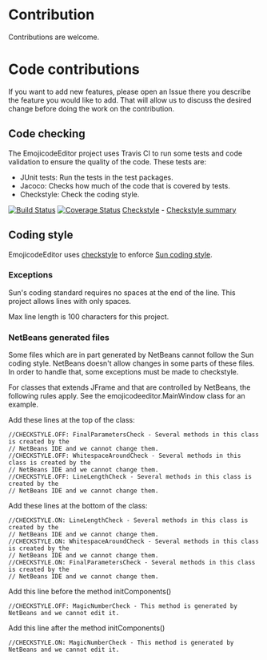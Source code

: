 # Contribution
Contributions are welcome.

# Code contributions
If you want to add new features, please open an Issue there you describe the
feature you would like to add. That will allow us to discuss the desired change
before doing the work on the contribution.

## Code checking
The EmojicodeEditor project uses Travis CI to run some tests and code validation
to ensure the quality of the code. These tests are:
- JUnit tests: Run the tests in the test packages.
- Jacoco: Checks how much of the code that is covered by tests.
- Checkstyle: Check the coding style.

[![Build Status](https://travis-ci.org/danielb987/EmojicodeEditor.svg?branch=master)](https://travis-ci.org/danielb987/EmojicodeEditor) [![Coverage Status](https://coveralls.io/repos/github/danielb987/EmojicodeEditor/badge.svg?branch=master)](https://coveralls.io/github/danielb987/EmojicodeEditor?branch=master)
[Checkstyle](https://danielb987.github.io/EmojicodeEditor/checkstyle/checkstyle_errors.xml) - [Checkstyle summary](https://danielb987.github.io/EmojicodeEditor/checkstyle/checkstyle_report.html)

## Coding style
EmojicodeEditor uses [checkstyle](http://checkstyle.sourceforge.net/) to enforce
[Sun coding style](http://checkstyle.sourceforge.net/sun_style.html).

### Exceptions
Sun's coding standard requires no spaces at the end of the line. This project allows
lines with only spaces.

Max line length is 100 characters for this project.

### NetBeans generated files
Some files which are in part generated by NetBeans cannot follow the Sun coding style.
NetBeans doesn't allow changes in some parts of these files. In order to handle that,
some exceptions must be made to checkstyle.

For classes that extends JFrame and that are controlled by NetBeans, the following rules
apply. See the emojicodeeditor.MainWindow class for an example.

Add these lines at the top of the class:
```
//CHECKSTYLE.OFF: FinalParametersCheck - Several methods in this class is created by the
// NetBeans IDE and we cannot change them.
//CHECKSTYLE.OFF: WhitespaceAroundCheck - Several methods in this class is created by the
// NetBeans IDE and we cannot change them.
//CHECKSTYLE.OFF: LineLengthCheck - Several methods in this class is created by the
// NetBeans IDE and we cannot change them.
```
Add these lines at the bottom of the class:
```
//CHECKSTYLE.ON: LineLengthCheck - Several methods in this class is created by the
// NetBeans IDE and we cannot change them.
//CHECKSTYLE.ON: WhitespaceAroundCheck - Several methods in this class is created by the
// NetBeans IDE and we cannot change them.
//CHECKSTYLE.ON: FinalParametersCheck - Several methods in this class is created by the
// NetBeans IDE and we cannot change them.
```
Add this line before the method initComponents()
```
//CHECKSTYLE.OFF: MagicNumberCheck - This method is generated by NetBeans and we cannot edit it.
```
Add this line after the method initComponents()
```
//CHECKSTYLE.ON: MagicNumberCheck - This method is generated by NetBeans and we cannot edit it.
```
